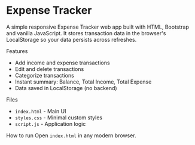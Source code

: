 # Expense Tracker

A simple responsive Expense Tracker web app built with HTML, Bootstrap and vanilla JavaScript. It stores transaction data in the browser's LocalStorage so your data persists across refreshes.

Features
- Add income and expense transactions
- Edit and delete transactions
- Categorize transactions
- Instant summary: Balance, Total Income, Total Expense
- Data saved in LocalStorage (no backend)

Files
- `index.html` - Main UI
- `styles.css` - Minimal custom styles
- `script.js` - Application logic

How to run
 Open `index.html` in any modern browser.


